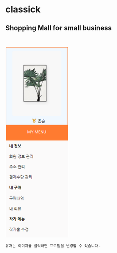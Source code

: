 # classick
<link rel="stylesheet" type="text/css" href="assets/style/git.css">

Shopping Mall for small business
---

<br>

<p>
    
<div class=left>

<img src="assets/imgs/사이드메뉴.PNG" width=200px>

</div>

<div class=text-justify>

    유저는 이미지를 클릭하면 프로필을 변경할 수 있습니다.

</div>    

<div>

</div>
</p>
 
  
 
 
  
